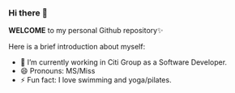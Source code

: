 ### Hi there 👋


**WELCOME** to my personal Github repository✨

Here is a brief introduction about myself:

- 🔭 I’m currently working in Citi Group as a Software Developer.
- 😄 Pronouns: MS/Miss
- ⚡ Fun fact: I love swimming and yoga/pilates.
<!--
[![JudithHe's github stats](https://github-readme-stats.vercel.app/api?username=JudithHe&count_private=true&show_icons=true)](https://github.com/JudithHe/github-readme-stats)
-->
